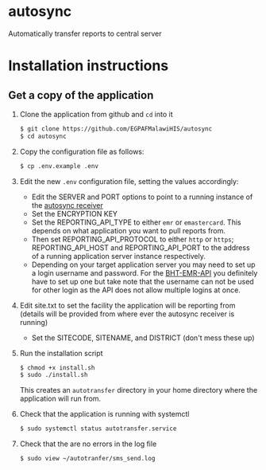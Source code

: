 # autosync
Automatically transfer reports to central server

# Installation instructions

## Get a copy of the application

1. Clone the application from github and `cd` into it

    ```bash
    $ git clone https://github.com/EGPAFMalawiHIS/autosync
    $ cd autosync
    ```

2. Copy the configuration file as follows:

    ```bash
    $ cp .env.example .env
    ```

3. Edit the new `.env` configuration file, setting the values accordingly:

    - Edit the SERVER and PORT options to point to a running instance of the [autosync receiver](https://github.com/EGPAFMalawiHIS/autosync_receiver)
    - Set the ENCRYPTION KEY
    - Set the REPORTING_API_TYPE to either `emr` or `emastercard`. This depends on what application you want to pull reports from.
    - Then set REPORTING_API_PROTOCOL to either `http` or `https`; REPORTING_API_HOST and REPORTING_API_PORT to the address of a running application server instance respectively.
    - Depending on your target application server you may need to set up a login username and password. For the [BHT-EMR-API](https://github.com/HISMalawi/BHT-EMR-API) you definitely have to set up one but take note that the
    username can not be used for other login as the API does not allow multiple logins at once.

4. Edit site.txt to set the facility the application will be reporting from (details will be provided from where ever the autosync receiver is running)

    - Set the SITECODE, SITENAME, and DISTRICT (don't mess these up) 

5. Run the installation script

    ```bash
    $ chmod +x install.sh
    $ sudo ./install.sh
    ```

   This creates an `autotransfer` directory in your home directory where the application will run from.

6. Check that the application is running with systemctl

    ```bash
    $ sudo systemctl status autotransfer.service
    ```

7. Check that the are no errors in the log file

    ```bash
    $ sudo view ~/autotranfer/sms_send.log
    ```

 


